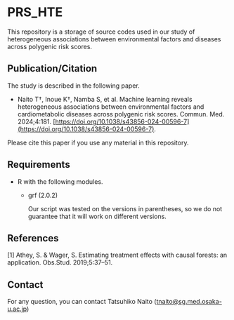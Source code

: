 # PRS_HTE

This repository is a storage of source codes used in our study of heterogeneous associations between environmental factors and diseases across polygenic risk scores.

## Publication/Citation

The study is described in the following paper. 

- Naito T†, Inoue K†, Namba S, et al. Machine learning reveals heterogeneous associations between environmental factors and cardiometabolic diseases across polygenic risk scores. Commun. Med. 2024;4:181. [https://doi.org/10.1038/s43856-024-00596-7](https://doi.org/10.1038/s43856-024-00596-7).

Please cite this paper if you use any material in this repository.

## Requirements

- R with the following modules.
  - grf (2.0.2)
    
    Our script was tested on the versions in parentheses, so we do not guarantee that it will work on different versions.

## References

[1] Athey, S. & Wager, S. Estimating treatment effects with causal forests: an application. Obs.Stud. 2019;5:37–51.

## Contact

For any question, you can contact Tatsuhiko Naito ([tnaito@sg.med.osaka-u.ac.jp](mailto:tnaito@sg.med.osaka-u.ac.jp))
